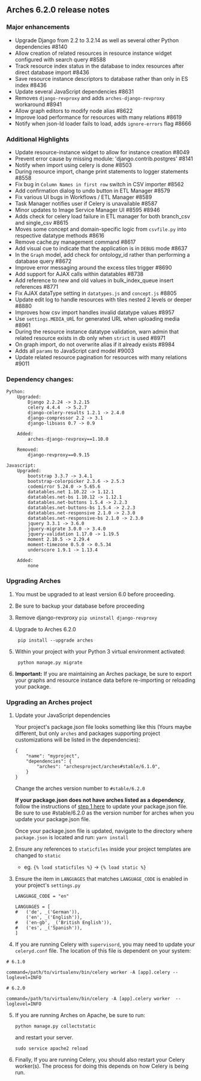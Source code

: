 Arches 6.2.0 release notes
------------------------
### Major enhancements

- Upgrade Django from 2.2 to 3.2.14 as well as several other Python dependencies #8140
- Allow creation of related resources in resource instance widget configured with search query #8588
- Track resource index status in the database to index resources after direct database import #8436
- Save resource instance descriptors to database rather than only in ES index #8436
- Update several JavaScript dependencies #8631
- Removes `django-revproxy` and adds `arches-django-revproxy` workaround #8941
- Allow graph editors to modify node alias #8622
- Improve load performance for resources with many relations #8619
- Notify when json-ld loader fails to load, adds `ignore-errors` flag #8666

### Additional Highlights
- Update resource-instance widget to allow for instance creation #8049
- Prevent error cause by missing module: 'django.contrib.postgres' #8141
- Notify when import using celery is done #8503
- During resource import, change print statements to logger statements #8558
- Fix bug in `Column Names in first row` switch in CSV importer #8562
- Add confirmation dialog to undo button in ETL Manager #8579
- Fix various UI bugs in Workflows / ETL Manager #8589
- Task Manager notifies user if Celery is unavailable #8587
- Minor updates to Image Service Manager UI #8595 #8946
- Adds check for celery load failure in ETL manager for both branch_csv and single_csv #8615
- Moves some concept and domain-specific logic from `csvfile.py` into respective datatype methods #8616
- Remove cache.py management command #8617
- Add visual cue to indicate that the application is in `DEBUG` mode #8637
- In the `Graph` model, add check for ontology_id rather than performing a database query #8672
- Improve error messaging around the excess tiles trigger #8690
- Add support for AJAX calls within datatables #8738
- Add reference to new and old values in bulk_index_queue insert references #8771
- Fix AJAX dataType setting in `datatypes.js` and `concept.js` #8805
- Update edit log to handle resources with tiles nested 2 levels or deeper #8880
- Improves how csv import handles invalid datatype values #8957
- Use `settings.MEDIA_UR`L for generated URL when uploading media #8961
- During the resource instance datatype validation, warn admin that related resource exists in db only when `strict` is used #8971
- On graph import, do not overwrite alias if it already exists #8984
- Adds all `params` to JavaScript card model #9003
- Update related resource pagination for resources with many relations #9011

### Dependency changes:
```
Python:
    Upgraded:
        Django 2.2.24 -> 3.2.15
        celery 4.4.4  -> 5.2.7
        django-celery-results 1.2.1 -> 2.4.0
        django-compressor 2.2 -> 3.1
        django-libsass 0.7 -> 0.9

    Added:
        arches-django-revproxy==1.10.0
    
    Removed:
        django-revproxy==0.9.15

Javascript:
    Upgraded:
        bootstrap 3.3.7 -> 3.4.1
        bootstrap-colorpicker 2.3.6 -> 2.5.3
        codemirror 5.24.0 -> 5.65.6
        datatables.net 1.10.22 -> 1.12.1
        datatables.net-bs 1.10.12 -> 1.12.1
        datatables.net-buttons 1.5.4 -> 2.2.3
        datatables.net-buttons-bs 1.5.4 -> 2.2.3
        datatables.net-responsive 2.1.0 -> 2.3.0
        datatables.net-responsive-bs 2.1.0 -> 2.3.0
        jquery 3.3.1 -> 3.6.0
        jquery-migrate 3.0.0 -> 3.4.0
        jquery-validation 1.17.0 -> 1.19.5
        moment 2.10.5 -> 2.29.4
        moment-timezone 0.5.0 -> 0.5.34
        underscore 1.9.1 -> 1.13.4

    Added:
        none
```


### Upgrading Arches
1. You must be upgraded to at least version 6.0 before proceeding.

2. Be sure to backup your database before proceeding

3. Remove django-revproxy `pip uninstall django-revproxy` 

4. Upgrade to Arches 6.2.0

        pip install --upgrade arches

5. Within your project with your Python 3 virtual environment activated:

        python manage.py migrate

6. **Important:** If you are maintaining an Arches package, be sure to export your graphs and resource instance data before re-importing or reloading your package. 

### Upgrading an Arches project

    
1. Update your JavaScript dependencies

    Your project's package.json file looks something like this (Yours maybe different, but only `arches` and packages supporting project customizations will be listed in the dependencies):

    ```    
    {
        "name": "myproject",
        "dependencies": {
            "arches": "archesproject/arches#stable/6.1.0",
        }
    }
    ```
    Change the arches version number to `#stable/6.2.0`

    **If your package.json does not have arches listed as a dependency**, follow the instructions of [step 1 here](https://github.com/archesproject/arches/blob/master/releases/5.1.0.md#upgrading-an-arches-project) to update your package.json file. Be sure to use #stable/6.2.0 as the version number for arches when you update your package.json file.
    
    Once your package.json file is updated, navigate to the directory where `package.json` is located and run: ```yarn install```

2. Ensure any references to `staticfiles` inside your project templates are changed to `static`
    - eg. `{% load staticfiles %}` -> `{% load static %}`

3. Ensure the item in `LANGUAGES` that matches `LANGUAGE_CODE` is enabled in your project's `settings.py` 
    ```
    LANGUAGE_CODE = "en"

    LANGUAGES = [
    #   ('de', _('German')),
        ('en', _('English')),
    #   ('en-gb', _('British English')),
    #   ('es', _('Spanish')),
    ]
    ```

4. If you are running Celery with `supervisord`, you may need to update your `celeryd.conf` file. The location of this file is dependent on your system:
```
# 6.1.0

command=/path/to/virtualenv/bin/celery worker -A [app].celery --loglevel=INFO
```
```
# 6.2.0

command=/path/to/virtualenv/bin/celery -A [app].celery worker  --loglevel=INFO
```

5. If you are running Arches on Apache, be sure to run:

    ```
    python manage.py collectstatic
    ```
    and restart your server.
    ```
    sudo service apache2 reload
    ```

6. Finally, If you are running Celery, you should also restart your Celery worker(s). The process for doing this depends on how Celery is being run.
